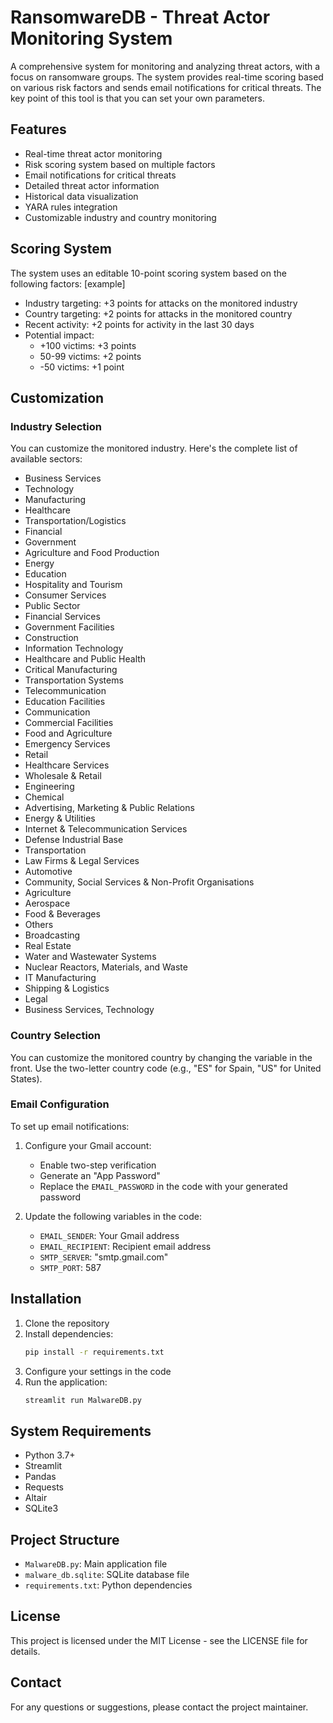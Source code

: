 # RansomwareDB - Threat Actor Monitoring System

A comprehensive system for monitoring and analyzing threat actors, with a focus on ransomware groups. The system provides real-time scoring based on various risk factors and sends email notifications for critical threats. The key point of this tool is that you can set your own parameters.

## Features

- Real-time threat actor monitoring
- Risk scoring system based on multiple factors
- Email notifications for critical threats
- Detailed threat actor information
- Historical data visualization
- YARA rules integration
- Customizable industry and country monitoring

## Scoring System

The system uses an editable 10-point scoring system based on the following factors:
[example]
- Industry targeting: +3 points for attacks on the monitored industry
- Country targeting: +2 points for attacks in the monitored country
- Recent activity: +2 points for activity in the last 30 days
- Potential impact:
  - +100 victims: +3 points
  - 50-99 victims: +2 points
  - -50 victims: +1 point

## Customization

### Industry Selection

You can customize the monitored industry. Here's the complete list of available sectors:

- Business Services
- Technology
- Manufacturing
- Healthcare
- Transportation/Logistics
- Financial
- Government
- Agriculture and Food Production
- Energy
- Education
- Hospitality and Tourism
- Consumer Services
- Public Sector
- Financial Services
- Government Facilities
- Construction
- Information Technology
- Healthcare and Public Health
- Critical Manufacturing
- Transportation Systems
- Telecommunication
- Education Facilities
- Communication
- Commercial Facilities
- Food and Agriculture
- Emergency Services
- Retail
- Healthcare Services
- Wholesale & Retail
- Engineering
- Chemical
- Advertising, Marketing & Public Relations
- Energy & Utilities
- Internet & Telecommunication Services
- Defense Industrial Base
- Transportation
- Law Firms & Legal Services
- Automotive
- Community, Social Services & Non-Profit Organisations
- Agriculture
- Aerospace
- Food & Beverages
- Others
- Broadcasting
- Real Estate
- Water and Wastewater Systems
- Nuclear Reactors, Materials, and Waste
- IT Manufacturing
- Shipping & Logistics
- Legal
- Business Services, Technology

### Country Selection

You can customize the monitored country by changing the variable in the front. Use the two-letter country code (e.g., "ES" for Spain, "US" for United States).

### Email Configuration

To set up email notifications:

1. Configure your Gmail account:
   - Enable two-step verification
   - Generate an "App Password"
   - Replace the `EMAIL_PASSWORD` in the code with your generated password

2. Update the following variables in the code:
   - `EMAIL_SENDER`: Your Gmail address
   - `EMAIL_RECIPIENT`: Recipient email address
   - `SMTP_SERVER`: "smtp.gmail.com"
   - `SMTP_PORT`: 587

## Installation

1. Clone the repository
2. Install dependencies:
   ```bash
   pip install -r requirements.txt
   ```
3. Configure your settings in the code
4. Run the application:
   ```bash
   streamlit run MalwareDB.py
   ```

## System Requirements

- Python 3.7+
- Streamlit
- Pandas
- Requests
- Altair
- SQLite3

## Project Structure

- `MalwareDB.py`: Main application file
- `malware_db.sqlite`: SQLite database file
- `requirements.txt`: Python dependencies

## License

This project is licensed under the MIT License - see the LICENSE file for details.

## Contact

For any questions or suggestions, please contact the project maintainer. 
